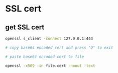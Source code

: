 # SSL cert

## get SSL cert
```bash
openssl s_client -connect 127.0.0.1:443

# copy base64 encoded cert and press "Q" to exit

# paste base64 encoded cert to file

openssl -x509 -in file.cert -noout -text
